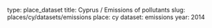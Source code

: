 type: place_dataset
title: Cyprus / Emissions of pollutants
slug: places/cy/datasets/emissions
place: cy
dataset: emissions
year: 2014
